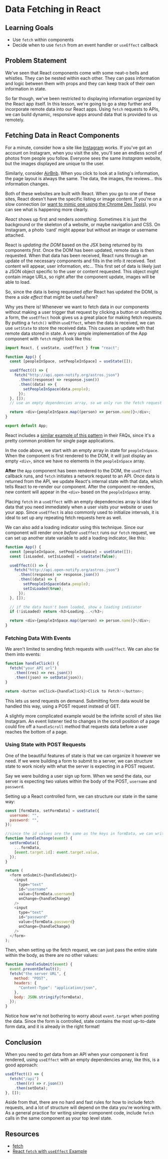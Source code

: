 # Data Fetching in React

## Learning Goals

- Use `fetch` within components
- Decide when to use `fetch` from an event handler or `useEffect` callback

## Problem Statement

We've seen that React components come with some neat-o bells and whistles. They
can be nested within each other. They can pass information and logic between
them with props and they can keep track of their own information in state.

So far though, we've been restricted to displaying information organized by the
React app itself. In this lesson, we're going to go a step further and
incorporate remote data into our React apps. Using `fetch` requests to APIs, we
can build dynamic, responsive apps around data that is provided to us remotely.

## Fetching Data in React Components

For a minute, consider how a site like [Instagram][insta] works. If you've got
an account on Instagram, when you visit the site, you'll see an endless scroll
of photos from people you follow. Everyone sees the same _Instagram_ website,
but the images displayed are unique to the user.

Similarly, consider [AirBnb][airbnb]. When you click to look at a listing's
information, the page layout is always the same. The data, the images, the
reviews... this information changes.

Both of these websites are built with React. When you go to one of these sites,
React doesn't have the specific listing or image content. If you're on a slow
connection (or [want to mimic one using the Chrome Dev Tools][fake3g]), you can
see what is happening more clearly.

_React_ shows up first and renders _something_. Sometimes it is just the
background or the skeleton of a website, or maybe navigation and CSS. On
Instagram, a photo 'card' might appear but without an image or username
attached.

React is _updating the DOM_ based on the JSX being returned by its components
_first_. Once the DOM has been updated, remote data is then requested. When that
data has been received, React runs through an update of the necessary components
and fills in the info it received. Text content will appear, user information,
etc... This first set of data is likely just a JSON object specific to the user
or content requested. This object might contain image URLs, so right after the
component update, images will be able to load.

So, since the data is being requested _after_ React has updated the DOM,
is there a _side effect_ that might be useful here?

Why yes there is! Whenever we want to fetch data in our components without
making a user trigger that request by clicking a button or submitting a form,
the `useEffect` hook gives us a great place for making fetch requests. By
putting a `fetch()` within `useEffect`, when the data is received, we can use
`setState` to store the received data. This causes an update with that remote
data stored in state. A very simple implementation of the App component with
`fetch` might look like this:

```js
import React, { useState, useEffect } from "react";

function App() {
  const [peopleInSpace, setPeopleInSpace] = useState([]);

  useEffect(() => {
    fetch("http://api.open-notify.org/astros.json")
      .then((response) => response.json())
      .then((data) => {
        setPeopleInSpace(data.people);
      });
  }, []);
  // use an empty dependencies array, so we only run the fetch request ONCE

  return <div>{peopleInSpace.map((person) => person.name)}</div>;
}

export default App;
```

React includes a [similar example of this pattern][react ajax] in their FAQs,
since it's a pretty common problem for single page applications.

In the code above, we start with an empty array in state for `peopleInSpace`.
When the component is first rendered to the DOM, it will just display an empty
`<div>`, since we have no elements in the `peopleInSpace` array.

**After** the `App` component has been rendered to the DOM, the `useEffect`
callback runs, and `fetch` initiates a network request to an API. Once data is
returned from the API, we update React's internal state with that data, which
tells React to re-render our component. After the component re-renders, new
content will appear in the `<div>` based on the `peopleInSpace` array.

Placing `fetch` in a `useEffect` with an empty dependencies array is ideal for
data that you need immediately when a user visits your website or uses your app.
Since `useEffect` is also commonly used to initialize intervals, it is ideal to
set up any repeating fetch requests here as well.

We can also add a loading indicator using this technique. Since our component
will render once _before_ `useEffect` runs our `fetch` request, we can set up
another state variable to add a loading indicator, like this:

```js
function App() {
  const [peopleInSpace, setPeopleInSpace] = useState([]);
  const [isLoaded, setIsLoaded] = useState(false);

  useEffect(() => {
    fetch("http://api.open-notify.org/astros.json")
      .then((response) => response.json())
      .then((data) => {
        setPeopleInSpace(data.people);
        setIsLoaded(true);
      });
  }, []);

  // if the data hasn't been loaded, show a loading indicator
  if (!isLoaded) return <h3>Loading...</h3>;

  return <div>{peopleInSpace.map((person) => person.name)}</div>;
}
```

### Fetching Data With Events

We aren't limited to sending fetch requests with `useEffect`. We can also tie
them into events:

```js
function handleClick() {
  fetch("your API url")
    .then((res) => res.json())
    .then((json) => setData(json));
}

return <button onClick={handleClick}>Click to Fetch!</button>;
```

This lets us send requests on demand. Submitting form data would be handled this
way, using a POST request instead of GET.

A slightly more complicated example would be the infinite scroll of sites like
Instagram. An event listener tied to changes in the scroll position of a page
could fire off a `handleScroll` method that requests data before a user reaches
the bottom of a page.

### Using State with POST Requests

One of the beautiful features of state is that we can organize it however we
need. If we were building a form to submit to a server, we can structure state
to work nicely with what the server is expecting in a POST request.

Say we were building a user sign up form. When we send the data, our server is
expecting two values within the body of the POST, `username` and `password`.

Setting up a React controlled form, we can structure our state in the same way:

```js
const [formData, setFormData] = useState({
  username: "",
  password: "",
});

//since the id values are the same as the keys in formData, we can write an abstract setFormData here
function handleChange(event) {
  setFormData({
    ...formData,
    [event.target.id]: event.target.value,
  });
}

return (
  <form onSubmit={handleSubmit}>
    <input
      type="text"
      id="username"
      value={formData.username}
      onChange={handleChange}
    />
    <input
      type="text"
      id="password"
      value={formData.password}
      onChange={handleChange}
    />
  </form>
);
```

Then, when setting up the fetch request, we can just pass the entire state
within the body, as there are no other values:

```js
function handleSubmit(event) {
  event.preventDefault();
  fetch("the server URL", {
    method: "POST",
    headers: {
      "Content-Type": "application/json",
    },
    body: JSON.stringify(formData),
  });
}
```

Notice how we're not bothering to worry about `event.target` when posting the
data. Since the form is controlled, state contains the most up-to-date form
data, and it is already in the right format!

## Conclusion

When you need to _get_ data from an API when your component is first rendered,
using `useEffect` with an empty dependencies array, like this, is a good
approach:

```js
useEffect(() => {
  fetch("/api")
    .then((r) => r.json())
    .then(setData);
}, []);
```

Aside from that, there are no hard and fast rules for how to include fetch
requests, and a lot of structure will depend on the data you're working with. As
a general practice for writing simpler component code, include `fetch` calls in
the same component as your top level state.

## Resources

- [fetch](https://developer.mozilla.org/en-US/docs/Web/API/Fetch_API/Using_Fetch)
- [React `fetch` with `useEffect` Example][react ajax]

[insta]: https://www.instagram.com/
[airbnb]: https://airbnb.com/
[fake3g]: https://developers.google.com/web/tools/chrome-devtools/network-performance/network-conditions
[react ajax]: https://reactjs.org/docs/faq-ajax.html#example-using-ajax-results-to-set-local-state

